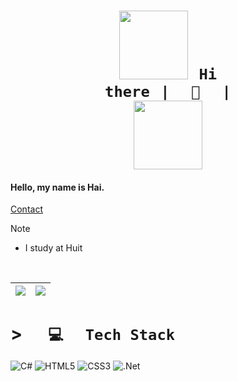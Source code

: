<!--https://cdn.discordapp.com/emojis/905827157782200320.png?size=80-->

# <h1 align="center"> <code>[<img src="https://img.upanh.tv/2024/04/11/68747470733a2f2f692e6962622e636f2f7331504c564e5a2f7070332e706e67.png" height="110px">](https://portfolio-web-rho-ten.vercel.app/home)⠀Hi there⠀|⠀⠀👋⠀⠀| <img src="https://img.upanh.tv/2024/04/12/5523b869ace696728.png" background="#fff" height="110px"></code> </h1>

#### Hello, my name is Hai.

[Contact](mailto:cardozojoan13@gmail.com)
<br>

> [!NOTE]
> * I study at Huit

<br>


| ![](https://github-readme-stats.vercel.app/api/top-langs/?username=tophvn&theme=merko&hide_border=false&include_all_commits=true&count_private=true&layout=compact) | ![](https://github-readme-streak-stats.herokuapp.com/?user=tophvn&theme=merko&hide_border=false)<br/> |
| ----- | ----- |


# > <code>⠀⠀💻⠀⠀Tech Stack⠀⠀</code>
![C#](https://img.shields.io/badge/c%23-%23239120.svg?style=for-the-badge&logo=csharp&logoColor=white) ![HTML5](https://img.shields.io/badge/html5-%23E34F26.svg?style=for-the-badge&logo=html5&logoColor=white) ![CSS3](https://img.shields.io/badge/css3-%231572B6.svg?style=for-the-badge&logo=css3&logoColor=white) ![.Net](https://img.shields.io/badge/.NET-5C2D91?style=for-the-badge&logo=.net&logoColor=white)

